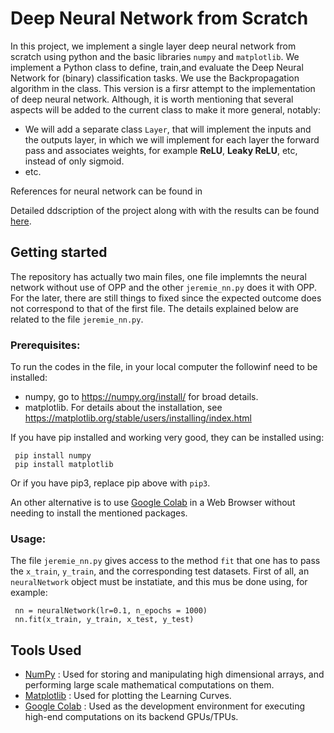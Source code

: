 # Deep Neural Network from Scratch

In this project, we implement a single layer deep neural network from scratch using python and the basic libraries `numpy` and `matplotlib`. We implement a Python class to define, train,and evaluate the Deep Neural Network for  (binary) classification tasks. We use the Backpropagation algorithm in the class.  This version is a firsr attempt to the implementation of deep neural network. Although, it is worth mentioning that several aspects will be added to the current class to make it more general, notably:
- We will add a separate class `Layer`, that will implement the inputs and the outputs layer, in which we will implement for each layer the forward pass and associates weights, for example **ReLU**, **Leaky ReLU**, etc, instead of only sigmoid.
- etc.

References for neural network can be found in 

Detailed ddscription of the project along with with the results can be found [here](#project-description-and-results).



  ## Getting started

  The repository has actually two main files, one file implemnts the neural network without use of OPP and the other `jeremie_nn.py` does it  with OPP. For the later, there are still things to fixed since the expected outcome does not correspond to that of the first file. The details explained below are related to the file `jeremie_nn.py`.

  ### Prerequisites:

To run the codes in the file, in your local computer  the followinf need to be installed:
- numpy, go to https://numpy.org/install/ for broad details.
- matplotlib. For details about the installation, see https://matplotlib.org/stable/users/installing/index.html

If you have pip installed and working very good, they can be installed using:
 
     pip install numpy
     pip install matplotlib

Or if you have pip3, replace pip above with `pip3`.

An other alternative is to use [Google Colab](https://colab.research.google.com/) in a Web Browser without needing to install the mentioned packages.

### Usage:

The file `jeremie_nn.py` gives access to the method `fit` that one has to pass the `x_train`, `y_train`, and the corresponding test datasets. First of all, an `neuralNetwork` object must be instatiate, and this mus be done using, for example:

 
     nn = neuralNetwork(lr=0.1, n_epochs = 1000)
     nn.fit(x_train, y_train, x_test, y_test)


## Tools Used
* [NumPy](https://numpy.org/) : Used for storing and manipulating high dimensional arrays, and performing large scale mathematical computations on them.
* [Matplotlib](https://matplotlib.org/) : Used for plotting the Learning Curves.
* [Google Colab](https://colab.research.google.com/) : Used as the development environment for executing high-end computations on its backend GPUs/TPUs.

 

